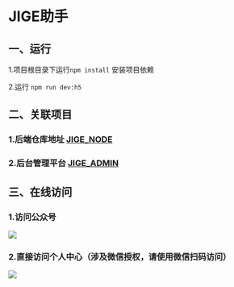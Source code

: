 # JIGE助手


## 一、运行
1.项目根目录下运行```npm install``` 安装项目依赖

2.运行 ```npm run dev:h5```


## 二、关联项目
### 1.后端仓库地址   [JIGE_NODE](https://e.coding.net/daneinei/JIGE_ELE/NODE.git)
### 2.后台管理平台   [JIGE_ADMIN](https://e.coding.net/daneinei/JIGE_ELE/ADMIN.git)

## 三、在线访问

### 1.访问公众号
![](https://surx.oss-cn-beijing.aliyuncs.com/17831589623289_.pic.jpg)

### 2.直接访问个人中心（涉及微信授权，请使用微信扫码访问）
![](https://surx.oss-cn-beijing.aliyuncs.com/357986097bccf40c4bebd19c7416a993.png)





